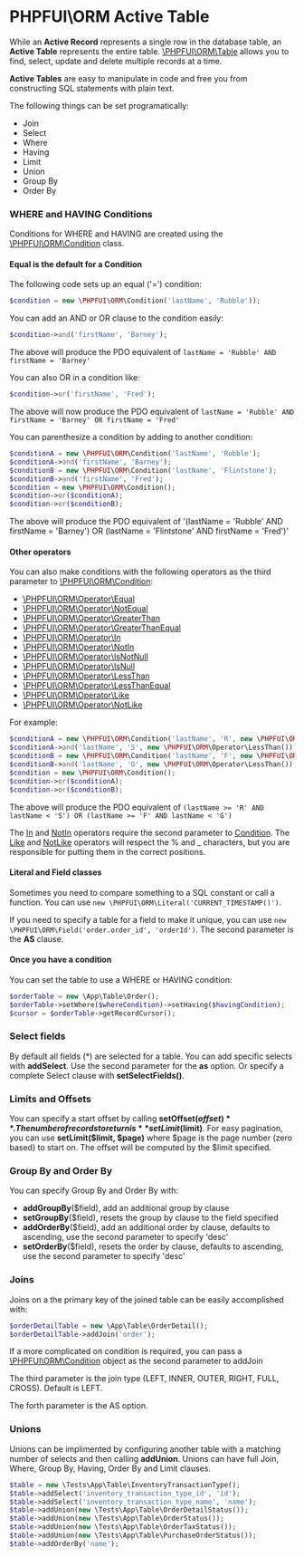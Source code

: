 # PHPFUI\ORM Active Table
While an **Active Record** represents a single row in the database table, an **Active Table** represents the entire table. [\PHPFUI\ORM\Table](http://phpfui.com/?n=PHPFUI%5CORM&c=Table) allows you to find, select, update and delete multiple records at a time.

**Active Tables** are easy to manipulate in code and free you from constructing SQL statements with plain text.

The following things can be set programatically:
- Join
- Select
- Where
- Having
- Limit
- Union
- Group By
- Order By

### WHERE and HAVING Conditions
Conditions for WHERE and HAVING are created using the [\PHPFUI\ORM\Condition](http://phpfui.com/?n=PHPFUI%5CORM&c=Condition) class.

#### Equal is the default for a Condition
The following code sets up an equal ('=') condition:
```php
$condition = new \PHPFUI\ORM\Condition('lastName', 'Rubble'));
```
You can add an AND or OR clause to the condition easily:
```php
$condition->and('firstName', 'Barney');
```
The above will produce the PDO equivalent of `lastName = 'Rubble' AND firstName = 'Barney'`

You can also OR in a condition like:
```php
$condition->or('firstName', 'Fred');
```
The above will now produce the PDO equivalent of `lastName = 'Rubble' AND firstName = 'Barney' OR firstName = 'Fred'`

You can parenthesize a condition by adding to another condition:
```php
$conditionA = new \PHPFUI\ORM\Condition('lastName', 'Rubble');
$conditionA->and('firstName', 'Barney');
$conditionB = new \PHPFUI\ORM\Condition('lastName', 'Flintstone');
$conditionB->and('firstName', 'Fred');
$condition = new \PHPFUI\ORM\Condition();
$condition->or($conditionA);
$condition->or($conditionB);
```
The above will produce the PDO equivalent of '(lastName = 'Rubble' AND firstName = 'Barney') OR (lastName = 'Flintstone' AND firstName = 'Fred')'

#### Other operators
You can also make conditions with the following operators as the third parameter to [\PHPFUI\ORM\Condition](http://phpfui.com/?n=PHPFUI%5CORM&c=Condition):
- [\PHPFUI\ORM\Operator\Equal](http://phpfui.com/?n=PHPFUI\ORM\Operator&c=Equal)
- [\PHPFUI\ORM\Operator\NotEqual](http://phpfui.com/?n=PHPFUI\ORM\Operator&c=NotEqual)
- [\PHPFUI\ORM\Operator\GreaterThan](http://phpfui.com/?n=PHPFUI\ORM\Operator&c=GreaterThan)
- [\PHPFUI\ORM\Operator\GreaterThanEqual](http://phpfui.com/?n=PHPFUI\ORM\Operator&c=GreaterThanEqual)
- [\PHPFUI\ORM\Operator\In](http://phpfui.com/?n=PHPFUI\ORM\Operator&c=In)
- [\PHPFUI\ORM\Operator\NotIn](http://phpfui.com/?n=PHPFUI\ORM\Operator&c=NotIn)
- [\PHPFUI\ORM\Operator\IsNotNull](http://phpfui.com/?n=PHPFUI\ORM\Operator&c=IsNotNull)
- [\PHPFUI\ORM\Operator\IsNull](http://phpfui.com/?n=PHPFUI\ORM\Operator&c=IsNull)
- [\PHPFUI\ORM\Operator\LessThan](http://phpfui.com/?n=PHPFUI\ORM\Operator&c=LessThan)
- [\PHPFUI\ORM\Operator\LessThanEqual](http://phpfui.com/?n=PHPFUI\ORM\Operator&c=LessThanEqual)
- [\PHPFUI\ORM\Operator\Like](http://phpfui.com/?n=PHPFUI\ORM\Operator&c=Like)
- [\PHPFUI\ORM\Operator\NotLike](http://phpfui.com/?n=PHPFUI\ORM\Operator&c=NotLike)

For example:
```php
$conditionA = new \PHPFUI\ORM\Condition('lastName', 'R', new \PHPFUI\ORM\Operator\GreaterThanEqual());
$conditionA->and('lastName', 'S', new \PHPFUI\ORM\Operator\LessThan());
$conditionB = new \PHPFUI\ORM\Condition('lastName', 'F', new \PHPFUI\ORM\Operator\GreaterThanEqual());
$conditionB->and('lastName', 'G', new \PHPFUI\ORM\Operator\LessThan());
$condition = new \PHPFUI\ORM\Condition();
$condition->or($conditionA);
$condition->or($conditionB);
```
The above will produce the PDO equivalent of `(lastName >= 'R' AND lastName < 'S') OR (lastName >= 'F' AND lastName < 'G')`

The [In](http://phpfui.com/?n=PHPFUI\ORM\Operator&c=In) and [NotIn](http://phpfui.com/?n=PHPFUI\ORM\Operator&c=NotIn) operators require the second parameter to [Condition](http://phpfui.com/?n=PHPFUI\ORM&c=Condition).  The [Like](http://phpfui.com/?n=PHPFUI\ORM\Operator&c=Like) and [NotLike](http://phpfui.com/?n=PHPFUI\ORM\Operator&c=NotLike) operators will respect the % and _ characters, but you are responsible for putting them in the correct positions.

#### Literal and Field classes
Sometimes you need to compare something to a SQL constant or call a function.  You can use `new \PHPFUI\ORM\Literal('CURRENT_TIMESTAMP()')`.

If you need to specify a table for a field to make it unique, you can use `new \PHPFUI\ORM\Field('order.order_id', 'orderId')`.  The second parameter is the **AS** clause.

#### Once you have a condition
You can set the table to use a WHERE or HAVING condition:
```php
$orderTable = new \App\Table\Order();
$orderTable->setWhere($whereCondition)->setHaving($havingCondition);
$cursor = $orderTable->getRecordCursor();
```

### Select fields
By default all fields (*) are selected for a table. You can add specific selects with **addSelect**.  Use the second parameter for the **as** option.
Or specify a complete Select clause with **setSelectFields()**.

### Limits and Offsets
You can specify a start offset by calling **setOffset($offset)**.  The number of records to return is **setLimit($limit)**.
For easy pagination, you can use **setLimit($limit, $page)** where $page is the page number (zero based) to start on.  The offset will be computed by the $limit specified.

### Group By and Order By
You can specify Group By and Order By with:
 - **addGroupBy**($field), add an additional group by clause
 - **setGroupBy**($field), resets the group by clause to the field specified
 - **addOrderBy**($field), add an additional order by clause, defaults to ascending, use the second parameter to specify 'desc'
 - **setOrderBy**($field), resets the order by clause, defaults to ascending, use the second parameter to specify 'desc'

### Joins
Joins on a the primary key of the joined table can be easily accomplished with:
```php
$orderDetailTable = new \App\Table\OrderDetail();
$orderDetailTable->addJoin('order');
```
If a more complicated on condition is required, you can pass a [\PHPFUI\ORM\Condition](http://phpfui.com/?n=PHPFUI\ORM&c=Condition) object as the second parameter to addJoin

The third parameter is the join type (LEFT, INNER, OUTER, RIGHT, FULL, CROSS).  Default is LEFT.

The forth parameter is the AS option.

### Unions
Unions can be implimented by configuring another table with a matching number of selects and then calling **addUnion**.  Unions can have full Join, Where, Group By, Having, Order By and Limit clauses.
```php
$table = new \Tests\App\Table\InventoryTransactionType();
$table->addSelect('inventory_transaction_type_id', 'id');
$table->addSelect('inventory_transaction_type_name', 'name');
$table->addUnion(new \Tests\App\Table\OrderDetailStatus());
$table->addUnion(new \Tests\App\Table\OrderStatus());
$table->addUnion(new \Tests\App\Table\OrderTaxStatus());
$table->addUnion(new \Tests\App\Table\PurchaseOrderStatus());
$table->addOrderBy('name');
```
